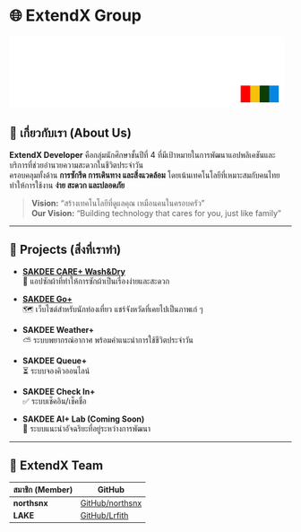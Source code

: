 # 🌐 ExtendX Group

![ExtendX Logo](./scr/ExtendX-logo.png)

## 📖 เกี่ยวกับเรา (About Us)

**ExtendX Developer** คือกลุ่มนักศึกษาชั้นปีที่ 4 ที่มีเป้าหมายในการพัฒนาแอปพลิเคชันและบริการที่ช่วยอำนวยความสะดวกในชีวิตประจำวัน  
ครอบคลุมทั้งด้าน **การซักรีด การเดินทาง และสิ่งแวดล้อม** โดยเน้นเทคโนโลยีที่เหมาะสมกับคนไทย ทำให้การใช้งาน **ง่าย สะดวก และปลอดภัย**  

> **Vision:** “สร้างเทคโนโลยีที่ดูแลคุณ เหมือนคนในครอบครัว”  
> **Our Vision:** “Building technology that cares for you, just like family”

---

## 🔧 Projects (สิ่งที่เราทำ)

- **[SAKDEE CARE+ Wash&Dry](https://northsnx.github.io/SAKDEE.App)**  
  🧺 แอปซักผ้าที่ทำให้การซักผ้าเป็นเรื่องง่ายและสะดวก  

- **[SAKDEE Go+](https://northsnx.github.io/SAKDEE.Go)**  
  🗺️ เว็บไซต์สำหรับนักท่องเที่ยว แชร์จังหวัดที่เคยไปเป็นภาพเก๋ ๆ  

- **SAKDEE Weather+**  
  ⛅ ระบบพยากรณ์อากาศ พร้อมคำแนะนำการใช้ชีวิตประจำวัน  

- **SAKDEE Queue+**  
  ⏳ ระบบจองคิวออนไลน์  

- **SAKDEE Check In+**  
  ✅ ระบบเช็คอิน/เช็คชื่อ  

- **SAKDEE AI+ Lab (Coming Soon)**  
  🤖 ระบบแนะนำอัจฉริยะที่อยู่ระหว่างการพัฒนา  

---

## 👥 ExtendX Team

| สมาชิก (Member) | GitHub |
|------------------|--------|
| **northsnx** | [GitHub/northsnx](https://github.com/northsnx) |
| **LAKE** | [GitHub/Lrfith](https://github.com/Lrfith) |

